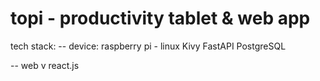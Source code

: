 # topi - productivity tablet & web app

tech stack:
-- device:
raspberry pi - linux
Kivy
FastAPI
PostgreSQL

-- web v
react.js


